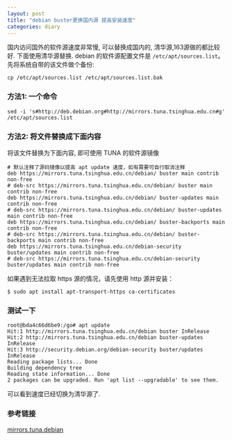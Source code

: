 ```yaml
---
layout: post
title: "debian buster更换国内源 提高安装速度"
categories: diary
---
```


国内访问国外的软件源速度非常慢, 可以替换成国内的, 清华源,163源做的都比较好. 下面使用清华源替换. debian 的软件源配置文件是 `/etc/apt/sources.list`。先将系统自带的该文件做个备份:

```
cp /etc/apt/sources.list /etc/apt/sources.list.bak
```

### 方法1: 一个命令

```
sed -i 's#http://deb.debian.org#http://mirrors.tuna.tsinghua.edu.cn#g' /etc/apt/sources.list
```

### 方法2: 将文件替换成下面内容

将该文件替换为下面内容, 即可使用 TUNA 的软件源镜像

```
# 默认注释了源码镜像以提高 apt update 速度，如有需要可自行取消注释
deb https://mirrors.tuna.tsinghua.edu.cn/debian/ buster main contrib non-free
# deb-src https://mirrors.tuna.tsinghua.edu.cn/debian/ buster main contrib non-free
deb https://mirrors.tuna.tsinghua.edu.cn/debian/ buster-updates main contrib non-free
# deb-src https://mirrors.tuna.tsinghua.edu.cn/debian/ buster-updates main contrib non-free
deb https://mirrors.tuna.tsinghua.edu.cn/debian/ buster-backports main contrib non-free
# deb-src https://mirrors.tuna.tsinghua.edu.cn/debian/ buster-backports main contrib non-free
deb https://mirrors.tuna.tsinghua.edu.cn/debian-security buster/updates main contrib non-free
# deb-src https://mirrors.tuna.tsinghua.edu.cn/debian-security buster/updates main contrib non-free
```

如果遇到无法拉取 https 源的情况，请先使用 http 源并安装：
```
$ sudo apt install apt-transport-https ca-certificates
```

### 测试一下

```
root@bda4c66d6be9:/go# apt update
Hit:1 http://mirrors.tuna.tsinghua.edu.cn/debian buster InRelease
Hit:2 http://mirrors.tuna.tsinghua.edu.cn/debian buster-updates InRelease
Hit:3 http://security.debian.org/debian-security buster/updates InRelease
Reading package lists... Done
Building dependency tree
Reading state information... Done
2 packages can be upgraded. Run 'apt list --upgradable' to see them.
```

可以看到速度已经切换为清华源了.

### 参考链接

[mirrors.tuna.debian](https://mirrors.tuna.tsinghua.edu.cn/help/debian/)